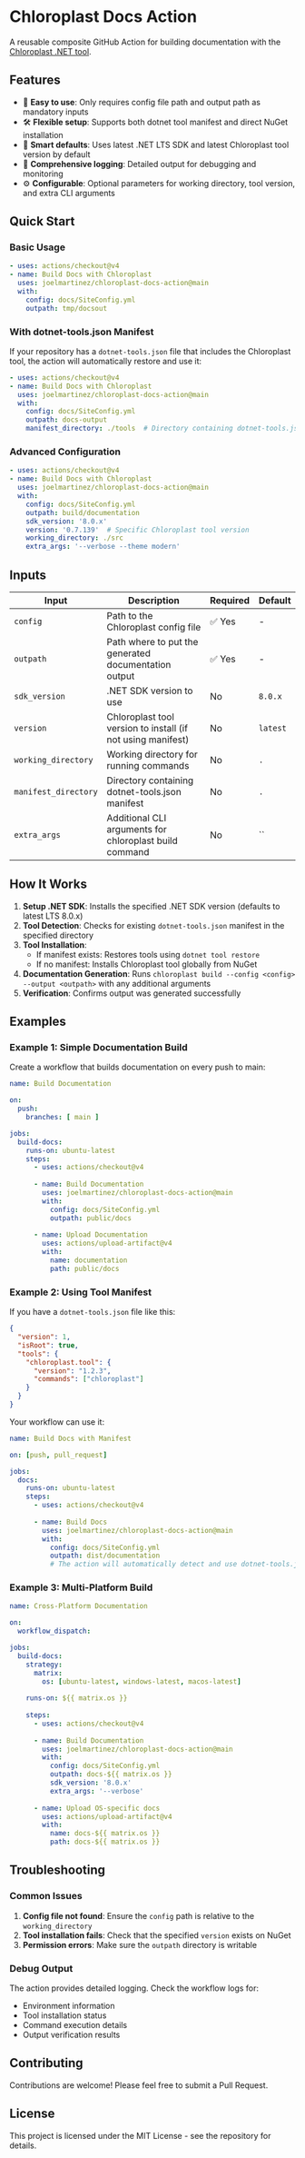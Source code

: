 # Chloroplast Docs Action

A reusable composite GitHub Action for building documentation with the [Chloroplast .NET tool](https://www.nuget.org/packages/Chloroplast.Tool).

## Features

- 🔧 **Easy to use**: Only requires config file path and output path as mandatory inputs
- 🛠️ **Flexible setup**: Supports both dotnet tool manifest and direct NuGet installation
- 🎯 **Smart defaults**: Uses latest .NET LTS SDK and latest Chloroplast tool version by default  
- 📝 **Comprehensive logging**: Detailed output for debugging and monitoring
- ⚙️ **Configurable**: Optional parameters for working directory, tool version, and extra CLI arguments

## Quick Start

### Basic Usage

```yaml
- uses: actions/checkout@v4
- name: Build Docs with Chloroplast
  uses: joelmartinez/chloroplast-docs-action@main
  with:
    config: docs/SiteConfig.yml 
    outpath: tmp/docsout
```

### With dotnet-tools.json Manifest

If your repository has a `dotnet-tools.json` file that includes the Chloroplast tool, the action will automatically restore and use it:

```yaml
- uses: actions/checkout@v4
- name: Build Docs with Chloroplast
  uses: joelmartinez/chloroplast-docs-action@main
  with:
    config: docs/SiteConfig.yml
    outpath: docs-output
    manifest_directory: ./tools  # Directory containing dotnet-tools.json
```

### Advanced Configuration

```yaml
- uses: actions/checkout@v4
- name: Build Docs with Chloroplast
  uses: joelmartinez/chloroplast-docs-action@main
  with:
    config: docs/SiteConfig.yml
    outpath: build/documentation
    sdk_version: '8.0.x'
    version: '0.7.139'  # Specific Chloroplast tool version
    working_directory: ./src
    extra_args: '--verbose --theme modern'
```

## Inputs

| Input | Description | Required | Default |
|-------|-------------|----------|---------|
| `config` | Path to the Chloroplast config file | ✅ Yes | - |
| `outpath` | Path where to put the generated documentation output | ✅ Yes | - |
| `sdk_version` | .NET SDK version to use | No | `8.0.x` |
| `version` | Chloroplast tool version to install (if not using manifest) | No | `latest` |
| `working_directory` | Working directory for running commands | No | `.` |
| `manifest_directory` | Directory containing dotnet-tools.json manifest | No | `.` |
| `extra_args` | Additional CLI arguments for chloroplast build command | No | `` |

## How It Works

1. **Setup .NET SDK**: Installs the specified .NET SDK version (defaults to latest LTS 8.0.x)
2. **Tool Detection**: Checks for existing `dotnet-tools.json` manifest in the specified directory
3. **Tool Installation**: 
   - If manifest exists: Restores tools using `dotnet tool restore`
   - If no manifest: Installs Chloroplast tool globally from NuGet
4. **Documentation Generation**: Runs `chloroplast build --config <config> --output <outpath>` with any additional arguments
5. **Verification**: Confirms output was generated successfully

## Examples

### Example 1: Simple Documentation Build

Create a workflow that builds documentation on every push to main:

```yaml
name: Build Documentation

on:
  push:
    branches: [ main ]

jobs:
  build-docs:
    runs-on: ubuntu-latest
    steps:
      - uses: actions/checkout@v4
      
      - name: Build Documentation
        uses: joelmartinez/chloroplast-docs-action@main
        with:
          config: docs/SiteConfig.yml
          outpath: public/docs
      
      - name: Upload Documentation
        uses: actions/upload-artifact@v4
        with:
          name: documentation
          path: public/docs
```

### Example 2: Using Tool Manifest

If you have a `dotnet-tools.json` file like this:

```json
{
  "version": 1,
  "isRoot": true,
  "tools": {
    "chloroplast.tool": {
      "version": "1.2.3",
      "commands": ["chloroplast"]
    }
  }
}
```

Your workflow can use it:

```yaml
name: Build Docs with Manifest

on: [push, pull_request]

jobs:
  docs:
    runs-on: ubuntu-latest
    steps:
      - uses: actions/checkout@v4
      
      - name: Build Docs
        uses: joelmartinez/chloroplast-docs-action@main
        with:
          config: docs/SiteConfig.yml
          outpath: dist/documentation
          # The action will automatically detect and use dotnet-tools.json
```

### Example 3: Multi-Platform Build

```yaml
name: Cross-Platform Documentation

on:
  workflow_dispatch:

jobs:
  build-docs:
    strategy:
      matrix:
        os: [ubuntu-latest, windows-latest, macos-latest]
    
    runs-on: ${{ matrix.os }}
    
    steps:
      - uses: actions/checkout@v4
      
      - name: Build Documentation
        uses: joelmartinez/chloroplast-docs-action@main
        with:
          config: docs/SiteConfig.yml
          outpath: docs-${{ matrix.os }}
          sdk_version: '8.0.x'
          extra_args: '--verbose'
      
      - name: Upload OS-specific docs
        uses: actions/upload-artifact@v4
        with:
          name: docs-${{ matrix.os }}
          path: docs-${{ matrix.os }}
```

## Troubleshooting

### Common Issues

1. **Config file not found**: Ensure the `config` path is relative to the `working_directory`
2. **Tool installation fails**: Check that the specified `version` exists on NuGet
3. **Permission errors**: Make sure the `outpath` directory is writable

### Debug Output

The action provides detailed logging. Check the workflow logs for:
- Environment information
- Tool installation status  
- Command execution details
- Output verification results

## Contributing

Contributions are welcome! Please feel free to submit a Pull Request.

## License

This project is licensed under the MIT License - see the repository for details.
